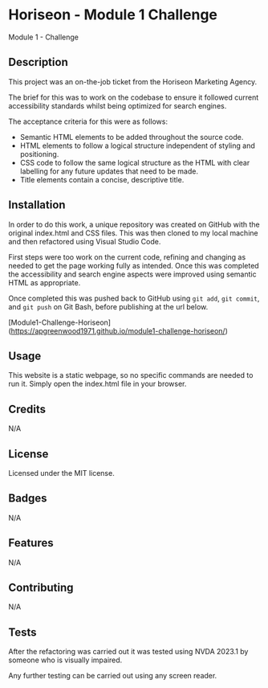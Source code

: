 # Horiseon - Module 1 Challenge
Module 1 - Challenge

## Description 
This project was an on-the-job ticket from the Horiseon Marketing Agency.

The brief for this was to work on the codebase to ensure it followed current accessibility standards whilst being optimized for search engines.

The acceptance criteria for this were as follows:

* Semantic HTML elements to be added throughout the source code.
* HTML elements to follow a logical structure independent of styling and positioning.
* CSS code to follow the same logical structure as the HTML with clear labelling for any future updates that need to be made.
* Title elements contain a concise, descriptive title.

## Installation

In order to do this work, a unique repository was created on GitHub with the original index.html and CSS files. This was then cloned to my local machine and then refactored using Visual Studio Code.

First steps were too work on the current code, refining and changing as needed to get the page working fully as intended. Once this was completed the accessibility and search engine aspects were improved using semantic HTML as appropriate.

Once completed this was pushed back to GitHub using `git add`, `git commit`, and `git push` on Git Bash, before publishing at the url below.

[Module1-Challenge-Horiseon] (https://apgreenwood1971.github.io/module1-challenge-horiseon/)

## Usage 

This website is a static webpage, so no specific commands are needed to run it. Simply open the index.html file in your browser.

## Credits

N/A

## License

Licensed under the MIT license.

## Badges

N/A

## Features

N/A

## Contributing

N/A

## Tests

After the refactoring was carried out it was tested using NVDA 2023.1 by someone who is visually impaired.

Any further testing can be carried out using any screen reader.
